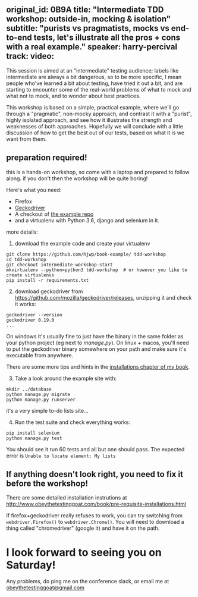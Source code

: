 original_id: 0B9A
title: "Intermediate TDD workshop: outside-in, mocking & isolation"
subtitle: "purists vs pragmatists, mocks vs end-to-end tests, let's illustrate all the pros + cons with a real example."
speaker: harry-percival
track: 
video:
---
This session is aimed at an "intermediate" testing audience; labels like intermediate are always a bit dangerous, so to be more specific, I mean people who've learned a bit about testing, have tried it out a bit, and are starting to encounter some of the real-world problems of what to mock and what not to mock, and to wonder about best practices.

This workshop is based on a simple, practical example, where we'll go through a "pragmatic", non-mocky approach, and contrast it with a "purist", highly isolated approach, and see how it illustrates the strength and weaknesses of both approaches.  Hopefully we will conclude with a little discussion of how to get the best out of our tests, based on what it is we want from them.

## preparation required!

this is a hands-on workshop, so come with a laptop and prepared to follow along.  if you don't then the workshop will be quite boring!

Here's what you need:

* Firefox
* [Geckodriver](https://github.com/mozilla/geckodriver/releases)
* A checkout of [the example repo](https://github.com/hjwp/book-example/)
* and a virtualenv with Python 3.6, django and selenium in it.

more details:

1. download the example code and create your virtualenv

```
git clone https://github.com/hjwp/book-example/ tdd-workshop
cd tdd-workshop
git checkout intermediate-workshop-start
mkvirtualenv --python=python3 tdd-workshop  # or however you like to create virtualenvs
pip install -r requirements.txt
```

2. download geckodriver from https://github.com/mozilla/geckodriver/releases, unzipping it and check it works:

```
geckodriver --version
geckodriver 0.19.0
...
```

On windows it's usually fine to just have the binary in the same folder as your
python project (eg next to *manage.py*).  On linux + macos, you'll need to put
the geckodriver binary somewhere on your path and make sure it's executable from anywhere.

There are some more tips and hints in the 
[installations chapter of my book](http://www.obeythetestinggoat.com/book/pre-requisite-installations.html).



3. Take a look around the example site  with:

```
mkdir ../database
python manage.py migrate
python manage.py runserver
```

it's a very simple to-do lists site...

4. Run the test suite and check everything works:
```
pip install selenium
python manage.py test
```

You should see it run 60 tests and all but one should pass. The expected error is `Unable to locate element: My lists`

## If anything doesn't look right, you need to fix it before the workshop!

There are some detailed installation instrutions at http://www.obeythetestinggoat.com/book/pre-requisite-installations.html

If firefox+geckodriver really refuses to work, you can try switching from
`webdriver.Firefox()` to `webdriver.Chrome()`.  You will need to download a
thing called "chromedriver" (google it) and have it on the path.

# I look forward to seeing you on Saturday!

Any problems, do ping me on the conference slack, or email me at obeythetestinggoat@gmail.com

